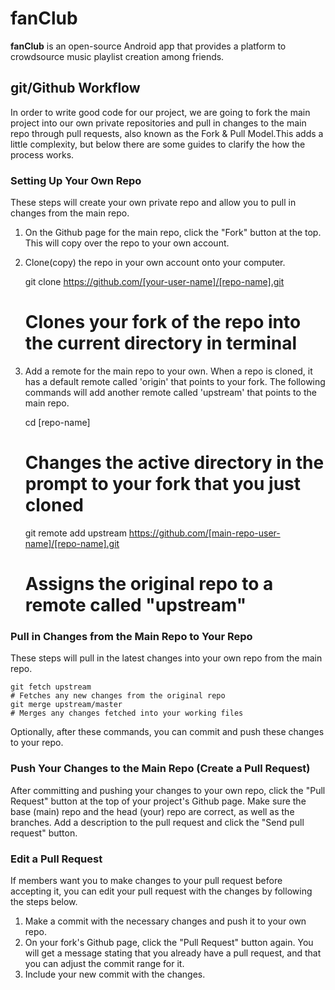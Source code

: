 # fanClub

**fanClub** is an open-source Android app that provides a platform to crowdsource music playlist creation among friends.

## git/Github Workflow

In order to write good code for our project, we are going to fork the main project into our own private repositories and pull in changes to the main repo through pull requests, also known as the Fork & Pull Model.This adds a little complexity, but below there are some guides to clarify the how the process works.

### Setting Up Your Own Repo

These steps will create your own private repo and allow you to pull in changes from the main repo.

1. On the Github page for the main repo, click the "Fork" button at the top. This will copy over the repo to your own account.
2. Clone\(copy\) the repo in your own account onto your computer.

    git clone https://github.com/[your-user-name]/[repo-name].git
    # Clones your fork of the repo into the current directory in terminal

3. Add a remote for the main repo to your own. When a repo is cloned, it has a default remote called 'origin' that points to your fork. The following commands will add another remote called 'upstream' that points to the main repo.

    cd [repo-name]
    # Changes the active directory in the prompt to your fork that you just cloned
    git remote add upstream https://github.com/[main-repo-user-name]/[repo-name].git
    # Assigns the original repo to a remote called "upstream"

### Pull in Changes from the Main Repo to Your Repo

These steps will pull in the latest changes into your own repo from the main repo.

    git fetch upstream
    # Fetches any new changes from the original repo
    git merge upstream/master
    # Merges any changes fetched into your working files

Optionally, after these commands, you can commit and push these changes to your repo.

### Push Your Changes to the Main Repo \(Create a Pull Request\)

After committing and pushing your changes to your own repo, click the "Pull Request" button at the top of your project's Github page. Make sure the base \(main\) repo and the head \(your\) repo are correct, as well as the branches. Add a description to the pull request and click the "Send pull request" button.

### Edit a Pull Request

If members want you to make changes to your pull request before accepting it, you can edit your pull request with the changes by following the steps below.

1. Make a commit with the necessary changes and push it to your own repo.
2. On your fork's Github page, click the "Pull Request" button again. You will get a message stating that you already have a pull request, and that you can adjust the commit range for it.
3. Include your new commit with the changes.
